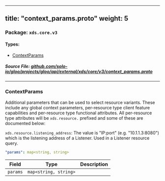
---
title: "context_params.proto"
weight: 5
---

<!-- Code generated by solo-kit. DO NOT EDIT. -->


### Package: `xds.core.v3` 
#### Types:


- [ContextParams](#contextparams)
  



##### Source File: [github.com/solo-io/gloo/projects/gloo/api/external/xds/core/v3/context_params.proto](https://github.com/solo-io/gloo/blob/master/projects/gloo/api/external/xds/core/v3/context_params.proto)





---
### ContextParams

 
Additional parameters that can be used to select resource variants. These include any
global context parameters, per-resource type client feature capabilities and per-resource
type functional attributes. All per-resource type attributes will be `xds.resource.`
prefixed and some of these are documented below:

`xds.resource.listening_address`: The value is "IP:port" (e.g. "10.1.1.3:8080") which is
  the listening address of a Listener. Used in a Listener resource query.

```yaml
"params": map<string, string>

```

| Field | Type | Description |
| ----- | ---- | ----------- | 
| `params` | `map<string, string>` |  |





<!-- Start of HubSpot Embed Code -->
<script type="text/javascript" id="hs-script-loader" async defer src="//js.hs-scripts.com/5130874.js"></script>
<!-- End of HubSpot Embed Code -->
